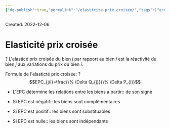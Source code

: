```yaml
---
{"dg-publish":true,"permalink":"/elasticite-prix-croisee/","tags":["economy","gardenEntry","gardenEntry","gardenEntry","gardenEntry","gardenEntry","gardenEntry","gardenEntry","gardenEntry","gardenEntry"]}
---
```


Created: 2022-12-06

# Elasticité prix croisée
?
L'elasticé prix croisée du bien $j$ par rapport au bien $i$ est la réactivité du bien $j$ aux variations du prix du bien $i$.
<!--SR:!2023-08-09,147,250-->

Formule de l'elasticté prix croisée:
?
$$EPC_{j/i}=\frac{\% \Delta Q_{j}}{\% \Delta P_{i}}$$
<!--SR:!2023-10-11,191,250-->

- L'EPC détermine les relations entre les biens a partir:: de son signe
<!--SR:!2023-09-17,149,210-->
- Si EPC est négatif:: les biens sont complémentaires
<!--SR:!2023-09-22,68,230-->
- Si EPC est positif:: les biens sont substituables
<!--SR:!2023-08-27,63,210-->
- Si EPC est nulle:: les biens sont indépendants
<!--SR:!2023-09-11,170,250-->